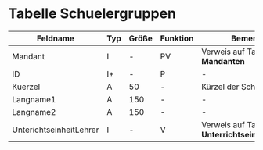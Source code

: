 # Tabelle Schuelergruppen


| Feldname                | Typ | Größe | Funktion | Bemerkung                                |
|-------------------------|-----|-------|----------|------------------------------------------|
| Mandant                 | I   | -     | PV       | Verweis auf Tabelle **Mandanten**        |
| ID                      | I+  | -     | P        | -                                        |
| Kuerzel                 | A   | 50    | -        | Kürzel der Schülergruppe                 |
| Langname1               | A   | 150   | -        | -                                        |
| Langname2               | A   | 150   | -        | -                                        |
| UnterichtseinheitLehrer | I   | -     | V        | Verweis auf Tabelle<br/>**UnterrichtseinheitenLehrer** |

